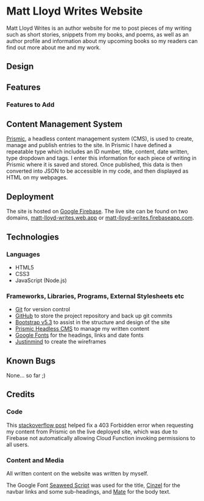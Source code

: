 # Matt Lloyd Writes Website

Matt Lloyd Writes is an author website for me to post pieces of my writing such as short stories, snippets from my books, and poems, as well as an author profile and information about my upcoming books so my readers can find out more about me and my work.

## Design

## Features

### Features to Add

## Content Management System

[Prismic](https://prismic.io/), a headless content management system (CMS), is used to create, manage and publish entries to the site. In Prismic I have defined a repeatable type which includes an ID number, title, content, date written, type dropdown and tags. I enter this information for each piece of writing in Prismic where it is saved and stored. Once published, this data is then converted into JSON to be accessible in my code, and then displayed as HTML on my webpages.

## Deployment

The site is hosted on [Google Firebase](https://firebase.google.com/). The live site can be found on two domains, [matt-lloyd-writes.web.app](https://matt-lloyd-writes.web.app/) or [matt-lloyd-writes.firebaseapp.com](https://matt-lloyd-writes.firebaseapp.com/).

## Technologies

### Languages

- HTML5
- CSS3
- JavaScript (Node.js)

### Frameworks, Libraries, Programs, External Stylesheets etc

- [Git](https://git-scm.com/) for version control
- [GitHub](https://github.com/) to store the project repository and back up git commits
- [Bootstrap v5.3](https://getbootstrap.com/docs/5.3/getting-started/introduction/) to assist in the structure and design of the site
- [Prismic Headless CMS](https://prismic.io/) to manage my written content
- [Google Fonts](https://fonts.google.com/) for the headings, links and date fonts
- [Justinmind](https://www.justinmind.com/) to create the wireframes

## Known Bugs

None... so far ;)

## Credits

### Code

This [stackoverflow post](https://stackoverflow.com/questions/60237167/firebase-functions-https-403-forbidden/69158098#69158098) helped fix a 403 Forbidden error when requesting my content from Prismic on the live deployed site, which was due to Firebase not automatically allowing Cloud Function invoking permissions to all users.

### Content and Media

All written content on the website was written by myself.

The Google Font [Seaweed Script](https://fonts.google.com/specimen/Seaweed+Script) was used for the title, [Cinzel](https://fonts.google.com/specimen/Cinzel) for the navbar links and some sub-headings, and [Mate](https://fonts.google.com/specimen/Mate) for the body text.
